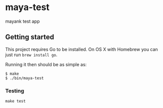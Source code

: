 # maya-test

mayank test app

## Getting started

This project requires Go to be installed. On OS X with Homebrew you can just run `brew install go`.

Running it then should be as simple as:

```console
$ make
$ ./bin/maya-test
```

### Testing

`make test`
